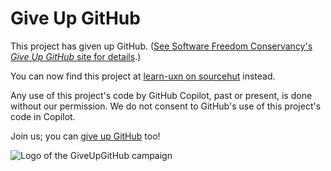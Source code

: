 # Give Up GitHub

This project has given up GitHub. ([See Software Freedom Conservancy's _Give Up GitHub_ site for details](https://GiveUpGitHub.org).)

You can now find this project at [learn-uxn on sourcehut](https://git.sr.ht/~metasyn/learn-uxn) instead.

Any use of this project's code by GitHub Copilot, past or present, is done without our permission. We do not consent to GitHub's use of this project's code in Copilot.

Join us; you can [give up GitHub](https://GiveUpGitHub.org) too!

![Logo of the GiveUpGitHub campaign](https://sfconservancy.org/img/GiveUpGitHub.png)
